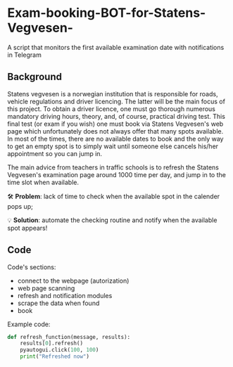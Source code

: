 # Exam-booking-BOT-for-Statens-Vegvesen-
A script that monitors the first available examination date with notifications in Telegram

## Background
Statens vegvesen is a norwegian institution that is responsible for roads, vehicle regulations and driver licencing. The latter will be the main focus of this project.
To obtain a driver licence, one must go thorough numerous mandatory driving hours, theory, and, of course, practical driving test. This final test (or exam if you wish) one must book via Statens Vegvesen's web page which unfortunately does not always offer that many spots available. In most of the times, there are no available dates to book and the only way to get an empty spot is to simply wait until someone else cancels his/her appointment so you can jump in.

The main advice from teachers in traffic schools is to refresh the Statens Vegvesen's examination page around 1000 time per day, and jump in to the time slot when available.  

🛠 **Problem**: lack of time to check when the available spot in the calender pops up;

💡 **Solution**: automate the checking routine and notify when the available spot appears!

## Code

Code's sections:
- connect to the webpage (autorization)
- web page scanning
- refresh and notification modules
- scrape the data when found
- book

Example code:
```Python
def refresh_function(message, results):
    results[0].refresh()
    pyautogui.click(100, 100)
    print("Refreshed now")
```

